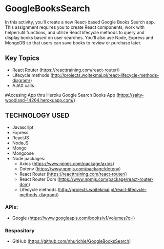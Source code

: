 # GoogleBooksSearch
In this activity, you'll create a new React-based Google Books Search app. This assignment requires you to create React components, work with helper/util functions, and utilize React lifecycle methods to query and display books based on user searches. You'll also use Node, Express and MongoDB so that users can save books to review or purchase later.

## Key Topics
* React Router (https://reacttraining.com/react-router/)
* Lifecycle methods (http://projects.wojtekmaj.pl/react-lifecycle-methods-diagram/)
* AJAX calls


#Accesing App thru Heroku
Google Search Books App (https://salty-woodland-14264.herokuapp.com/)

## TECHNOLOGY USED
* Javascript
* Express
* ReactJS
* NodeJS
* Mongo
* Mongoose
* Node packages:
    * Axios (https://www.npmjs.com/package/axios)
    * Dotenv (https://www.npmjs.com/package/dotenv)
    * React Router (https://reacttraining.com/react-router/)
    * React Router Dom (https://www.npmjs.com/package/react-router-dom)
    * Lifecycle methods (http://projects.wojtekmaj.pl/react-lifecycle-methods-diagram/)

### APIs:
  * Google (https://www.googleapis.com/books/v1/volumes?q=)

### Respository
* GitHub (https://github.com/nhurichie/GoogleBooksSearch)